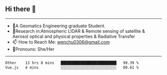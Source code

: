 ## Hi there 👋
---
- 🌱A Geomatics Engineering graduate Student.
- 🔭Research in:Atmospheric LIDAR & Remote sensing of satellite & Aerosol optical and physical properties & Radiative Transfer
- 📫 How to Reach Me: wenchu0306@gmail.com
- 🍒Pronouns: She/Her
---

<!--START_SECTION:waka-->

```txt
Other    13 hrs 8 mins   █████████████████████████   99.39 %
Vue.js   4 mins          ░░░░░░░░░░░░░░░░░░░░░░░░░   00.61 %
```

<!--END_SECTION:waka-->







